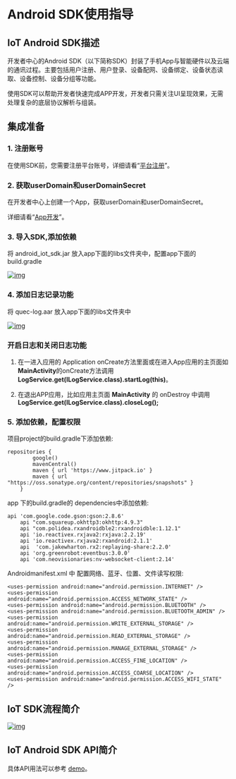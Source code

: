 # Android SDK使用指导
## **IoT Android SDK描述**

开发者中心的Android SDK（以下简称SDK）封装了手机App与智能硬件以及云端的通讯过程。主要包括用户注册、用户登录、设备配网、设备绑定、设备状态读取、设备控制、设备分组等功能。

使用SDK可以帮助开发者快速完成APP开发，开发者只需关注UI呈现效果，无需处理复杂的底层协议解析与组装。

## **集成准备**

### **1. 注册账号**

在使用SDK前，您需要注册平台账号，详细请看“[平台注册](/quickStart/register.html)”。

### **2. 获取userDomain和userDomainSecret**

在开发者中心上创建一个App，获取userDomain和userDomainSecret。

详细请看“[App开发](/guide/app/dev.html)”。

### **3. 导入SDK,添加依赖**

将 android_iot_sdk.jar 放入app下面的libs文件夹中，配置app下面的build.gradle

<a data-fancybox title="img" href="/appDevelop/sdk_pic1.png">![img](/appDevelop/sdk_pic1.png)</a>

### **4. 添加日志记录功能**

将 quec-log.aar 放入app下面的libs文件夹中

<a data-fancybox title="img" href="/appDevelop/ttpic.png">![img](/appDevelop/ttpic.png)</a>

### **开启日志和关闭日志功能**

1. 在一进入应用的 Application onCreate方法里面或在进入App应用的主页面如 **MainActivity**的onCreate方法调用**LogService.get(ILogService.class).startLog(this)**。
   

2. 在退出APP应用，比如应用主页面 **MainActivity** 的 onDestroy 中调用 **LogService.get(ILogService.class).closeLog();**

### **5. 添加依赖，配置权限**

项目project的build.gradle下添加依赖:

```text
repositories {
        google()
        mavenCentral()
        maven { url 'https://www.jitpack.io' }
        maven { url "https://oss.sonatype.org/content/repositories/snapshots" }
    }
```

app 下的build.gradle的 dependencies中添加依赖:

```text
api 'com.google.code.gson:gson:2.8.6'
    api "com.squareup.okhttp3:okhttp:4.9.3"
    api "com.polidea.rxandroidble2:rxandroidble:1.12.1"
    api 'io.reactivex.rxjava2:rxjava:2.2.19'
    api 'io.reactivex.rxjava2:rxandroid:2.1.1'
    api  'com.jakewharton.rx2:replaying-share:2.2.0'
    api 'org.greenrobot:eventbus:3.0.0'
    api 'com.neovisionaries:nv-websocket-client:2.14'
```

Androidmanifest.xml 中 配置网络、蓝牙、位置、文件读写权限:

```text
<uses-permission android:name="android.permission.INTERNET" />
<uses-permission android:name="android.permission.ACCESS_NETWORK_STATE" />
<uses-permission android:name="android.permission.BLUETOOTH" />
<uses-permission android:name="android.permission.BLUETOOTH_ADMIN" />
<uses-permission android:name="android.permission.WRITE_EXTERNAL_STORAGE" />
<uses-permission android:name="android.permission.READ_EXTERNAL_STORAGE" />
<uses-permission android:name="android.permission.MANAGE_EXTERNAL_STORAGE" />
<uses-permission android:name="android.permission.ACCESS_FINE_LOCATION" />
<uses-permission android:name="android.permission.ACCESS_COARSE_LOCATION" />
<uses-permission android:name="android.permission.ACCESS_WIFI_STATE" />
```
## **IoT SDK流程简介**

<a data-fancybox title="img" href="/appDevelop/picture_3.png">![img](/appDevelop/picture_3.png)</a>

## **IoT Android SDK API简介**

具体API用法可以参考 [demo](https://github.com/thridparty-cloud2/quecloud-iot-android-sdk-demo)。
